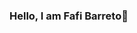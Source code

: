 ### Hello, I am Fafi Barreto👋

<!--
**fafibarreto/fafibarreto** is a ✨ _special_ ✨ repository because its `README.md` (this file) appears on your GitHub profile.



- 🌱 I’m currently learning 
 Algoritmo 
 JavaScript
 Html e CSS 
 also participating the technology platforms "Descodificada"

-->
